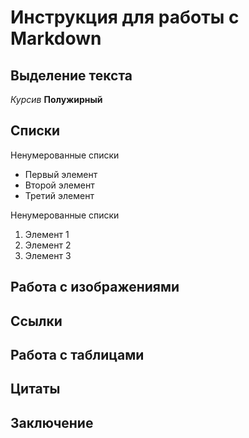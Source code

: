 # Инструкция для работы с Markdown

## Выделение текста

*Курсив*
**Полужирный**

## Списки

Ненумерованные списки

* Первый элемент
* Второй элемент
* Третий элемент

Ненумерованные списки

1. Элемент 1
1. Элемент 2
1. Элемент 3

## Работа с изображениями

## Ссылки

## Работа с таблицами

## Цитаты

## Заключение